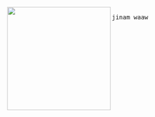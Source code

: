 <img align="left" width="240" src="https://media.tenor.com/IpAyHtYc--gAAAAi/charizard-flyng.fig"> <samp> <br>
    jinam
    waaw

</samp>
